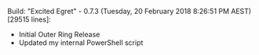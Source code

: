 Build: "Excited Egret" - 0.7.3 (Tuesday, 20 February 2018 8:26:51 PM AEST) [29515 lines]:
- Initial Outer Ring Release
- Updated my internal PowerShell script
